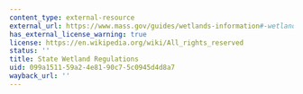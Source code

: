 ```yaml
---
content_type: external-resource
external_url: https://www.mass.gov/guides/wetlands-information#-wetlands-regulations-
has_external_license_warning: true
license: https://en.wikipedia.org/wiki/All_rights_reserved
status: ''
title: State Wetland Regulations
uid: 099a1511-59a2-4e81-90c7-5c0945d4d8a7
wayback_url: ''
---
```

